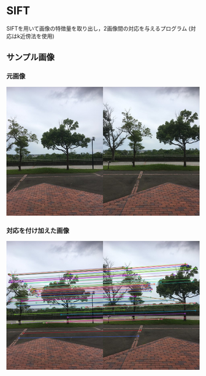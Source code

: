 # SIFT
SIFTを用いて画像の特徴量を取り出し，2画像間の対応を与えるプログラム (対応はk近傍法を使用)

## サンプル画像
### 元画像
<img src="https://github.com/Penguin8885/SIFT/blob/master/img_conected12.jpg" alt="サンプル画像" title="サンプル画像">


### 対応を付け加えた画像
<img src="https://github.com/Penguin8885/SIFT/blob/master/img_detected12_SIFT.jpg" alt="サンプル画像" title="サンプル画像">
